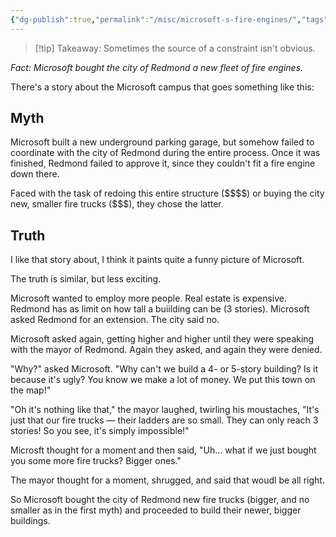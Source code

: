 ```yaml
---
{"dg-publish":true,"permalink":"/misc/microsoft-s-fire-engines/","tags":["misc, constraints"],"noteIcon":""}
---
```



>[!tip] Takeaway:
>Sometimes the source of a constraint isn't obvious.

*Fact: Microsoft bought the city of Redmond a new fleet of fire engines.*

There's a story about the Microsoft campus that goes something like this:

## Myth
Microsoft built a new underground parking garage, but somehow failed to coordinate with the city of Redmond during the entire process.  Once it was finished, Redmond failed to approve it, since they couldn't fit a fire engine down there. 

Faced with the task of redoing this entire structure (\$\$\$\$) or buying the city new, smaller fire trucks ($\$\$), they chose the latter.

## Truth

I like that story about, I think it paints quite a funny picture of Microsoft. 

The truth is similar, but less exciting. 

Microsoft wanted to employ more people. Real estate is expensive. Redmond has as limit on how tall a buiilding can be (3 stories). Microsoft asked Redmond for an extension. The city said no. 

Microsoft asked again, getting higher and higher until they were speaking with the mayor of Redmond. Again they asked, and again they were denied.

"Why?" asked Microsoft. "Why can't we build a 4- or 5-story building? Is it because it's ugly? You know we make a lot of money. We put this town on the map!"

"Oh it's nothing like that," the mayor laughed, twirling his moustaches, "It's just that our fire trucks — their ladders are so small. They can only reach 3 stories! So you see, it's simply impossible!"

Microsft thought for a moment and then said, "Uh... what if we just bought you some more fire trucks? Bigger ones."

The mayor thought for a moment, shrugged, and said that woudl be all right.

So Microsoft bought the city of Redmond new fire trucks (bigger, and no smaller as in the first myth) and proceeded to build their newer, bigger buildings.